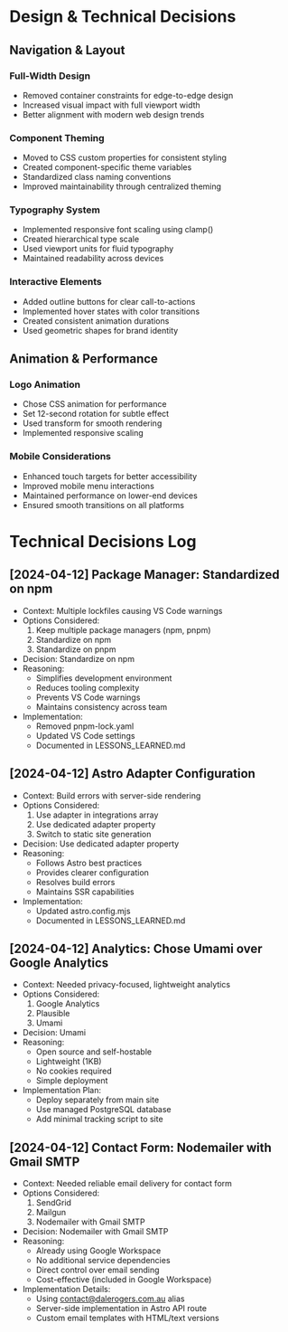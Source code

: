 # Design & Technical Decisions

## Navigation & Layout

### Full-Width Design

- Removed container constraints for edge-to-edge design
- Increased visual impact with full viewport width
- Better alignment with modern web design trends

### Component Theming

- Moved to CSS custom properties for consistent styling
- Created component-specific theme variables
- Standardized class naming conventions
- Improved maintainability through centralized theming

### Typography System

- Implemented responsive font scaling using clamp()
- Created hierarchical type scale
- Used viewport units for fluid typography
- Maintained readability across devices

### Interactive Elements

- Added outline buttons for clear call-to-actions
- Implemented hover states with color transitions
- Created consistent animation durations
- Used geometric shapes for brand identity

## Animation & Performance

### Logo Animation

- Chose CSS animation for performance
- Set 12-second rotation for subtle effect
- Used transform for smooth rendering
- Implemented responsive scaling

### Mobile Considerations

- Enhanced touch targets for better accessibility
- Improved mobile menu interactions
- Maintained performance on lower-end devices
- Ensured smooth transitions on all platforms

# Technical Decisions Log

## [2024-04-12] Package Manager: Standardized on npm

- Context: Multiple lockfiles causing VS Code warnings
- Options Considered:
  1. Keep multiple package managers (npm, pnpm)
  2. Standardize on npm
  3. Standardize on pnpm
- Decision: Standardize on npm
- Reasoning:
  - Simplifies development environment
  - Reduces tooling complexity
  - Prevents VS Code warnings
  - Maintains consistency across team
- Implementation:
  - Removed pnpm-lock.yaml
  - Updated VS Code settings
  - Documented in LESSONS_LEARNED.md

## [2024-04-12] Astro Adapter Configuration

- Context: Build errors with server-side rendering
- Options Considered:
  1. Use adapter in integrations array
  2. Use dedicated adapter property
  3. Switch to static site generation
- Decision: Use dedicated adapter property
- Reasoning:
  - Follows Astro best practices
  - Provides clearer configuration
  - Resolves build errors
  - Maintains SSR capabilities
- Implementation:
  - Updated astro.config.mjs
  - Documented in LESSONS_LEARNED.md

## [2024-04-12] Analytics: Chose Umami over Google Analytics

- Context: Needed privacy-focused, lightweight analytics
- Options Considered:
  1. Google Analytics
  2. Plausible
  3. Umami
- Decision: Umami
- Reasoning:
  - Open source and self-hostable
  - Lightweight (1KB)
  - No cookies required
  - Simple deployment
- Implementation Plan:
  - Deploy separately from main site
  - Use managed PostgreSQL database
  - Add minimal tracking script to site

## [2024-04-12] Contact Form: Nodemailer with Gmail SMTP

- Context: Needed reliable email delivery for contact form
- Options Considered:
  1. SendGrid
  2. Mailgun
  3. Nodemailer with Gmail SMTP
- Decision: Nodemailer with Gmail SMTP
- Reasoning:
  - Already using Google Workspace
  - No additional service dependencies
  - Direct control over email sending
  - Cost-effective (included in Google Workspace)
- Implementation Details:
  - Using contact@dalerogers.com.au alias
  - Server-side implementation in Astro API route
  - Custom email templates with HTML/text versions
